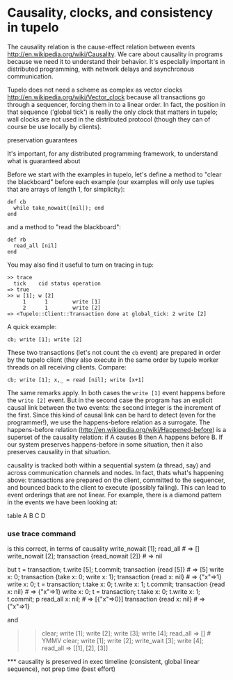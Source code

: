 Causality, clocks, and consistency in tupelo
=====================================

The causality relation is the cause-effect relation between events 
http://en.wikipedia.org/wiki/Causality. We care about causality in programs because we need it to understand their behavior. It's especially important in distributed programming, with network delays and asynchronous communication.

Tupelo does not need a scheme as complex as vector clocks http://en.wikipedia.org/wiki/Vector_clock because all transactions go through a sequencer, forcing them in to a linear order. In fact, the position in that sequence ('global tick') is really the only clock that matters in tupelo; wall clocks are not used in the distributed protocol (though they can of course be use locally by clients).

preservation guarantees

It's important, for any distributed programming framework, to understand what is guaranteed about 

Before we start with the examples in tupelo, let's define a method to "clear the blackboard" before each example (our examples will only use tuples that are arrays of length 1, for simplicity):

    def cb
      while take_nowait([nil]); end
    end

and a method to "read the blackboard":

    def rb
      read_all [nil]
    end

You may also find it useful to turn on tracing in tup:

    >> trace
      tick    cid status operation
    => true
    >> w [1]; w [2]
         1      1        write [1]
         2      1        write [2]
    => <Tupelo::Client::Transaction done at global_tick: 2 write [2]

A quick example:

    cb; write [1]; write [2]

These two transactions (let's not count the `cb` event) are prepared in order by the tupelo client (they also execute in the same order by tupelo worker threads on all receiving clients. Compare:

    cb; write [1]; x,_ = read [nil]; write [x+1]

The same remarks apply. In both cases the `write [1]` event happens before the `write [2]` event. But in the second case the program has an explicit causal link between the two events: the second integer is the increment of the first. Since this kind of causal link can be hard to detect (even for the programmer!), we use the happens-before relation as a surrogate. The happens-before relation (http://en.wikipedia.org/wiki/Happened-before) is a superset of the causality relation: if A causes B then A happens before B. If our system preserves happens-before in some situation, then it also preserves causality in that situation.


causality is tracked both within a sequential system (a thread, say) and across communication channels and nodes. In fact, thats what's happening above: transactions are prepared on the client, committed to the sequencer, and bounced back to the client to execute (possibly failing). 
This can lead to event orderings that are not linear. For example, there is a diamond pattern in the events we have been looking at:


table
A
B
C
D

### use trace command


is this correct, in terms of causality
  write_nowait [1]; read_all # => []
  write_nowait [2]; transaction {read_nowait [2]} # => nil

but
  t = transaction; t.write [5]; t.commit; transaction {read [5]}
    # => [5]
  write x: 0; transaction {take x: 0; write x: 1}; transaction {read x: nil}
    # => {"x"=>1}
  write x: 0; t = transaction; t.take x: 0; t.write x: 1; t.commit;
    transaction {read x: nil}
    # => {"x"=>1}
  write x: 0; t = transaction; t.take x: 0; t.write x: 1; t.commit;
    p read_all x: nil; # => [{"x"=>0}]
    transaction {read x: nil} # => {"x"=>1}

and
  >> clear; write [1]; write [2]; write [3]; write [4]; read_all
  => [] # YMMV
  >> clear; write [1]; write [2]; write_wait [3]; write [4]; read_all
  => [[1], [2], [3]]

*** causality is preserved in exec timeline (consistent, global linear sequence), not prep time (best effort)
